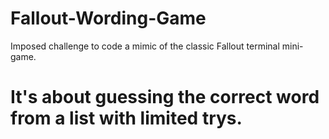 # Fallout-Wording-Game

Imposed challenge to code a mimic of the classic Fallout terminal mini-game.
<h1>It's about guessing the correct word from a list with limited trys. </h1>
